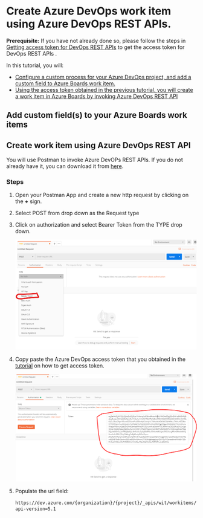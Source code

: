 # Create Azure DevOps work item using Azure DevOps REST APIs.  

**Prerequisite:** If you have not already done so, please follow the steps in [Getting access token for DevOps REST APIs][1] to get the access token for DevOps REST APIs . 

In this tutorial, you will:
- [Configure a custom process for your Azure DevOps project, and add a custom field to Azure Boards work item.](#u1)
- [Using the access token obtained in the previous tutorial, you will create a work item in Azure Boards by invoking Azure DevOps REST API](#u2)


## <a name="u1"> Add custom field(s) to your Azure Boards work items  
  
## <a name="u2"> Create work item using Azure DevOps REST API
  
  You will use Postman to invoke Azure DevOPs REST APIs. If you do not already have it, you can download it from [here][1].
  
  ### Steps  
  
  1. Open your Postman App and create a new http request by clicking on the **+** sign. 
  2. Select POST from drop down as the Request type
  3. Click on authorization and select Bearer Token from the TYPE drop down.  
     
     ![select bearer token](./images/select-bearer-token.png)  
  4. Copy paste the Azure DevOps access token that you obtained in the [tutorial][2] on how to get access token.  
      
     ![select bearer token](./images/bearer-token-entry.PNG)  
     
  5. Populate the url field:
     
     ```
     https://dev.azure.com/{organization}/{project}/_apis/wit/workitems/$issue?api-version=5.1
     
     ```









[1]:https://www.postman.com/downloads/
[2]:https://github.com/aj3705/AzureDevOps/blob/master/restapis/ado-authentication.md











[1]:https://github.com/aj3705/AzureDevOps/blob/master/restapis/ado-authentication.md
